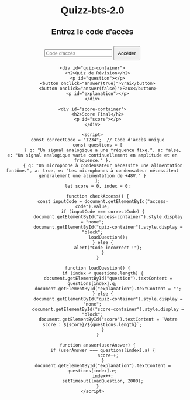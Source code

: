 # Quizz-bts-2.0
<!DOCTYPE html>
<html lang="fr">
<head>
    <meta charset="UTF-8">
    <meta name="viewport" content="width=device-width, initial-scale=1.0">
    <title>Quiz de Révision</title>
    <style>
        body { font-family: Arial, sans-serif; text-align: center; padding: 20px; }
        #quiz-container, #score-container { display: none; }
        button { margin-top: 10px; padding: 10px; cursor: pointer; }
    </style>
</head>
<body>
    <div id="access-container">
        <h2>Entrez le code d'accès</h2>
        <input type="text" id="access-code" placeholder="Code d'accès">
        <button onclick="checkAccess()">Accéder</button>
    </div>

    <div id="quiz-container">
        <h2>Quiz de Révision</h2>
        <p id="question"></p>
        <button onclick="answer(true)">Vrai</button>
        <button onclick="answer(false)">Faux</button>
        <p id="explanation"></p>
    </div>

    <div id="score-container">
        <h2>Score Final</h2>
        <p id="score"></p>
    </div>

    <script>
        const correctCode = "1234";  // Code d'accès unique
        const questions = [
            { q: "Un signal analogique a une fréquence fixe.", a: false, e: "Un signal analogique varie continuellement en amplitude et en fréquence." },
            { q: "Un microphone à condensateur nécessite une alimentation fantôme.", a: true, e: "Les microphones à condensateur nécessitent généralement une alimentation de +48V." }
        ];
        let score = 0, index = 0;

        function checkAccess() {
            const inputCode = document.getElementById("access-code").value;
            if (inputCode === correctCode) {
                document.getElementById("access-container").style.display = "none";
                document.getElementById("quiz-container").style.display = "block";
                loadQuestion();
            } else {
                alert("Code incorrect !");
            }
        }

        function loadQuestion() {
            if (index < questions.length) {
                document.getElementById("question").textContent = questions[index].q;
                document.getElementById("explanation").textContent = "";
            } else {
                document.getElementById("quiz-container").style.display = "none";
                document.getElementById("score-container").style.display = "block";
                document.getElementById("score").textContent = `Votre score : ${score}/${questions.length}`;
            }
        }

        function answer(userAnswer) {
            if (userAnswer === questions[index].a) {
                score++;
            }
            document.getElementById("explanation").textContent = questions[index].e;
            index++;
            setTimeout(loadQuestion, 2000);
        }
    </script>
</body>
</html>

